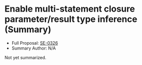 # Enable multi-statement closure parameter/result type inference (Summary)

* Full Proposal: [SE-0326](https://github.com/apple/swift-evolution/blob/main/proposals/0326-extending-multi-statement-closure-inference.md)
* Summary Author: N/A

Not yet summarized.
